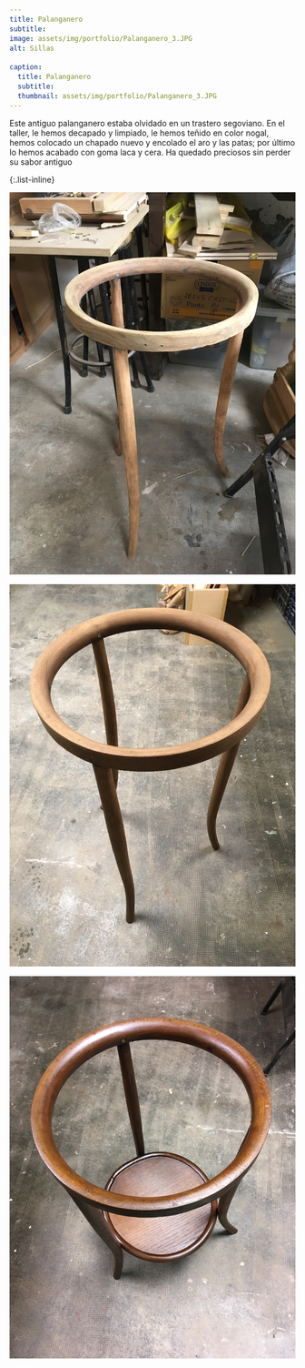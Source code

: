```yaml
---
title: Palanganero
subtitle:
image: assets/img/portfolio/Palanganero_3.JPG
alt: Sillas

caption:
  title: Palanganero
  subtitle: 
  thumbnail: assets/img/portfolio/Palanganero_3.JPG
---
```

Este antiguo palanganero estaba olvidado en un trastero segoviano. En el taller, le hemos decapado y limpiado, le hemos teñido en color nogal, hemos colocado un chapado nuevo y encolado el aro y las patas; por último lo hemos acabado con goma laca y cera. Ha quedado preciosos sin perder su sabor antiguo



{:.list-inline}



![](assets/img/portfolio/Palanganero_1.JPG)

![](assets/img/portfolio/Palanganero_2.JPG)

![](assets/img/portfolio/Palanganero_3.JPG)



